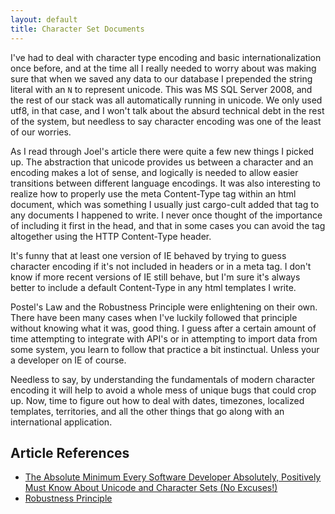 ```yaml
---
layout: default
title: Character Set Documents
---
```


I've had to deal with character type encoding and basic internationalization once before, and at the time all I really needed to worry about was making sure that when we saved any data to our database I prepended the string literal with an `N` to represent unicode. This was MS SQL Server 2008, and the rest of our stack was all automatically running in unicode. We only used utf8, in that case, and I won't talk about the absurd technical debt in the rest of the system, but needless to say character encoding was one of the least of our worries.

As I read through Joel's article there were quite a few new things I picked up. The abstraction that unicode provides us between a character and an encoding makes a lot of sense, and logically is needed to allow easier transitions between different language encodings. It was also interesting to realize how to properly use the meta Content-Type tag within an html document, which was something I usually just cargo-cult added that tag to any documents I happened to write. I never once thought of the importance of including it first in the head, and that in some cases you can avoid the tag altogether using the HTTP Content-Type header.

It's funny that at least one version of IE behaved by trying to guess character encoding if it's not included in headers or in a meta tag. I don't know if more recent versions of IE still behave, but I'm sure it's always better to include a default Content-Type in any html templates I write.

Postel's Law and the Robustness Principle were enlightening on their own. There have been many cases when I've luckily followed that principle without knowing what it was, good thing. I guess after a certain amount of time attempting to integrate with API's or in attempting to import data from some system, you learn to follow that practice a bit instinctual. Unless your a developer on IE of course.

Needless to say, by understanding the fundamentals of modern character encoding it will help to avoid a whole mess of unique bugs that could crop up. Now, time to figure out how to deal with dates, timezones, localized templates, territories, and all the other things that go along with an international application.

## Article References

* [The Absolute Minimum Every Software Developer Absolutely, Positively Must Know About Unicode and Character Sets (No Excuses!)](http://www.joelonsoftware.com/articles/Unicode.html)
* [Robustness Principle](http://en.wikipedia.org/wiki/Robustness_principle)